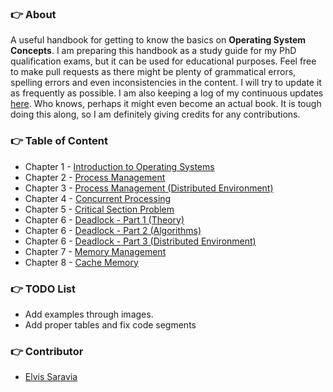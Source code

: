 ### :point_right: About

A useful handbook for getting to know the basics on **Operating System Concepts**. I am preparing this handbook as a study guide for my PhD qualification exams, but it can be used for educational purposes. Feel free to make pull requests as there might be plenty of grammatical errors, spelling errors and even inconsistencies in the content. I will try to update it as frequently as possible. I am also keeping a log of my continuous updates [here](https://github.com/omarsar/os/blob/master/log.md). Who knows, perhaps it might even become an actual book. It is tough doing this along, so I am definitely giving credits for any contributions. 

### :point_right: Table of Content

- Chapter 1 - [Introduction to Operating Systems](https://github.com/omarsar/os/blob/master/1.%20Introduction%20to%20Operating%20Systems.md)
- Chapter 2 - [Process Management](https://github.com/omarsar/os/blob/master/2.%20Process%20Management.md)
- Chapter 3 - [Process Management (Distributed Environment)](https://github.com/omarsar/os/blob/master/3.%20Process%20Managment%20(Disitributed%20Environment).md)
- Chapter 4 - [Concurrent Processing](https://github.com/omarsar/os/blob/master/4.%20Concurrent%20Processing.md)
- Chapter 5 - [Critical Section Problem](https://github.com/omarsar/os/blob/master/5.%20Critical%20Section%20Problem.md)
- Chapter 6 - [Deadlock - Part 1 (Theory)](https://github.com/omarsar/os/blob/master/6.%20Deadlock%20-%20Part%201%20(Theory).md)
- Chapter 6 - [Deadlock - Part 2 (Algorithms)](https://github.com/omarsar/os/blob/master/6.%20Deadlock%20-%20Part%202%20(Algorithms).md)
- Chapter 6 - [Deadlock - Part 3 (Distributed Environment)](https://github.com/omarsar/os/blob/master/6.%20Deadlock%20-%20Part%203%20(Distributed%20Environment).md)
- Chapter 7 - [Memory Management](https://github.com/omarsar/os/blob/master/7.%20Memory%20Management.md)
- Chapter 8 - [Cache Memory]()

### :point_right: TODO List
- Add examples through images. 
- Add proper tables and fix code segments

### :point_right: Contributor
- [Elvis Saravia](http://elvissaravia.com)

